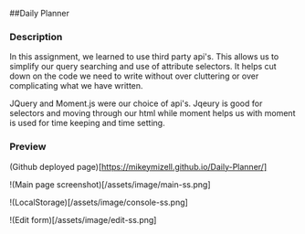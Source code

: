 ##Daily Planner

### Description

In this assignment, we learned to use third party api's. This allows us to simplify our query searching and use of attribute selectors. It helps cut down on the code we need to 
write without over cluttering or over complicating what we have written. 

JQuery and Moment.js were our choice of api's. Jqeury is good for selectors and moving through our html
while moment helps us with moment is used for time keeping and time setting.

### Preview

(Github deployed page)[https://mikeymizell.github.io/Daily-Planner/]

!(Main page screenshot)[/assets/image/main-ss.png]

!(LocalStorage)[/assets/image/console-ss.png]

!(Edit form)[/assets/image/edit-ss.png]
